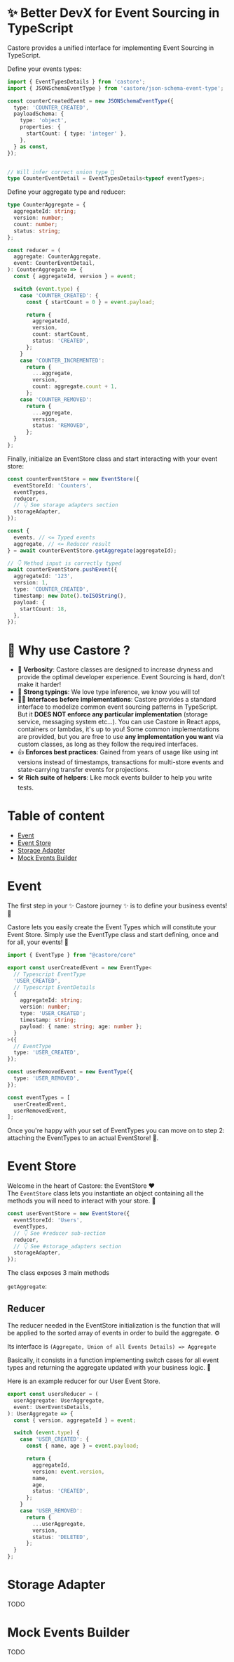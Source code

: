 # ✨ Better DevX for Event Sourcing in TypeScript

Castore provides a unified interface for implementing Event Sourcing in TypeScript.

Define your events types:

```typescript
import { EventTypesDetails } from 'castore';
import { JSONSchemaEventType } from 'castore/json-schema-event-type';

const counterCreatedEvent = new JSONSchemaEventType({
  type: 'COUNTER_CREATED',
  payloadSchema: {
    type: 'object',
    properties: {
      startCount: { type: 'integer' },
    },
  } as const,
});


// Will infer correct union type 🙌
type CounterEventDetail = EventTypesDetails<typeof eventTypes>;
```

Define your aggregate type and reducer:

```typescript
type CounterAggregate = {
  aggregateId: string;
  version: number;
  count: number;
  status: string;
};

const reducer = (
  aggregate: CounterAggregate,
  event: CounterEventDetail,
): CounterAggregate => {
  const { aggregateId, version } = event;

  switch (event.type) {
    case 'COUNTER_CREATED': {
      const { startCount = 0 } = event.payload;

      return {
        aggregateId,
        version,
        count: startCount,
        status: 'CREATED',
      };
    }
    case 'COUNTER_INCREMENTED':
      return {
        ...aggregate,
        version,
        count: aggregate.count + 1,
      };
    case 'COUNTER_REMOVED':
      return {
        ...aggregate,
        version,
        status: 'REMOVED',
      };
  }
};
```

Finally, initialize an EventStore class and start interacting with your event store:

```typescript
const counterEventStore = new EventStore({
  eventStoreId: 'Counters',
  eventTypes,
  reducer,
  // 👇 See storage adapters section
  storageAdapter,
});

const {
  events, // <= Typed events
  aggregate, // <= Reducer result
} = await counterEventStore.getAggregate(aggregateId);

// 👇 Method input is correctly typed
await counterEventStore.pushEvent({
  aggregateId: '123',
  version: 1,
  type: 'COUNTER_CREATED',
  timestamp: new Date().toISOString(),
  payload: {
    startCount: 18,
  },
});
```

# 🤔 Why use Castore ?

- 💬 **Verbosity**: Castore classes are designed to increase dryness and provide the optimal developer experience. Event Sourcing is hard, don't make it harder!
- 📝 **Strong typings**: We love type inference, we know you will to!
- 🏄‍♂️ **Interfaces before implementations**: Castore provides a standard interface to modelize common event sourcing patterns in TypeScript. But it **DOES NOT enforce any particular implementation** (storage service, messaging system etc...). You can use Castore in React apps, containers or lambdas, it's up to you! Some common implementations are provided, but you are free to use **any implementation you want** via custom classes, as long as they follow the required interfaces.
- 👍 **Enforces best practices**: Gained from years of usage like using int versions instead of timestamps, transactions for multi-store events and state-carrying transfer events for projections.
- 🛠 **Rich suite of helpers**: Like mock events builder to help you write tests.

# Table of content

- [Event](#event)
- [Event Store](#event-store)
- [Storage Adapter](#storage-adapter)
- [Mock Events Builder](#mock-events-builder)

# Event

The first step in your ✨ Castore journey ✨ is to define your business events! 🦫

Castore lets you easily create the Event Types which will constitute your Event Store.
Simply use the EventType class and start defining, once and for all, your events! 🎉

```ts
import { EventType } from "@castore/core"

export const userCreatedEvent = new EventType<
  // Typescript EventType
  'USER_CREATED',
  // Typescript EventDetails
  {
    aggregateId: string;
    version: number;
    type: 'USER_CREATED';
    timestamp: string;
    payload: { name: string; age: number };
  }
>({
  // EventType
  type: 'USER_CREATED',
});

const userRemovedEvent = new EventType({
  type: 'USER_REMOVED',
});

const eventTypes = [
  userCreatedEvent,
  userRemovedEvent,
];

```

Once you're happy with your set of EventTypes you can move on to step 2: attaching the EventTypes to an actual EventStore! 🏪.


# Event Store

Welcome in the heart of Castore: the EventStore ❤️<br/>
The `EventStore` class lets you instantiate an object containing all the methods you will need to interact with your store. 💪

```typescript
const userEventStore = new EventStore({
  eventStoreId: 'Users',
  eventTypes,
  // 👇 See #reducer sub-section
  reducer,
  // 👇 See #storage_adapters section
  storageAdapter,
});
```

The class exposes 3 main methods

`getAggregate`: 


## Reducer

The reducer needed in the EventStore initialization is the function that will be applied to the sorted array of events in order to build the aggregate. ⚙️

Its interface is `(Aggregate, Union of all Events Details) => Aggregate`

Basically, it consists in a function implementing switch cases for all event types and returning the aggregate updated with your business logic. 🧠

Here is an example reducer for our User Event Store.

```ts
export const usersReducer = (
  userAggregate: UserAggregate,
  event: UserEventsDetails,
): UserAggregate => {
  const { version, aggregateId } = event;

  switch (event.type) {
    case 'USER_CREATED': {
      const { name, age } = event.payload;

      return {
        aggregateId,
        version: event.version,
        name,
        age,
        status: 'CREATED',
      };
    }
    case 'USER_REMOVED':
      return {
        ...userAggregate,
        version,
        status: 'DELETED',
      };
  }
};

```
# Storage Adapter

TODO

# Mock Events Builder

TODO
